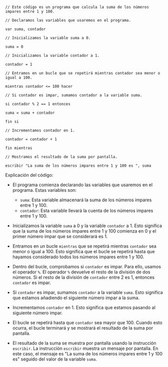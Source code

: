 ```Portuguol

// Este código es un programa que calcula la suma de los números impares entre 1 y 100.

// Declaramos las variables que usaremos en el programa.

var suma, contador

// Inicializamos la variable suma a 0.

suma = 0

// Inicializamos la variable contador a 1.

contador = 1

// Entramos en un bucle que se repetirá mientras contador sea menor o igual a 100.

mientras contador <= 100 hacer

// Si contador es impar, sumamos contador a la variable suma.

si contador % 2 == 1 entonces

suma = suma + contador

fin si

// Incrementamos contador en 1.

contador = contador + 1

fin mientras

// Mostramos el resultado de la suma por pantalla.

escribir "La suma de los números impares entre 1 y 100 es ", suma

```

Explicación del código:

* El programa comienza declarando las variables que usaremos en el programa. Estas variables son:

    * `suma`: Esta variable almacenará la suma de los números impares entre 1 y 100.
    * `contador`: Esta variable llevará la cuenta de los números impares entre 1 y 100.

* Inicializamos la variable `suma` a 0 y la variable `contador` a 1. Esto significa que la suma de los números impares entre 1 y 100 comienza en 0 y el primer número impar que se considerará es 1.

* Entramos en un bucle `mientras` que se repetirá mientras `contador` sea menor o igual a 100. Esto significa que el bucle se repetirá hasta que hayamos considerado todos los números impares entre 1 y 100.

* Dentro del bucle, comprobamos si `contador` es impar. Para ello, usamos el operador `%`. El operador `%` devuelve el resto de la división de dos números. Si el resto de la división de `contador` entre 2 es 1, entonces `contador` es impar.

* Si `contador` es impar, sumamos `contador` a la variable `suma`. Esto significa que estamos añadiendo el siguiente número impar a la suma.

* Incrementamos `contador` en 1. Esto significa que estamos pasando al siguiente número impar.

* El bucle se repetirá hasta que `contador` sea mayor que 100. Cuando esto ocurra, el bucle terminará y se mostrará el resultado de la suma por pantalla.

* El resultado de la suma se muestra por pantalla usando la instrucción `escribir`. La instrucción `escribir` muestra un mensaje por pantalla. En este caso, el mensaje es "La suma de los números impares entre 1 y 100 es" seguido del valor de la variable `suma`.